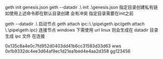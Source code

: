 geth init genesis.json
geth --datadir .\ init .\genesis.json 指定目录创建私有链 如使用上述命令即在默认目录创建 会有冲突   指定目录需要在init之前  

geth --datadir .\ 启动节点
geth attach ipc::\\.\pipe\geth.ipc(geth attach \\.\pipe\geth.ipc) 连接节点 windows 下需使用 url linux 则会生成在 datadir 目录生成 ipc 文件 在连接

0x135c8a4e0c7fd952d0403dd41b6cc31583d33d63 wws
0xfb9332dc4ee3d64af9ec1d21ea1bed4e4aa2d358 gg123456
